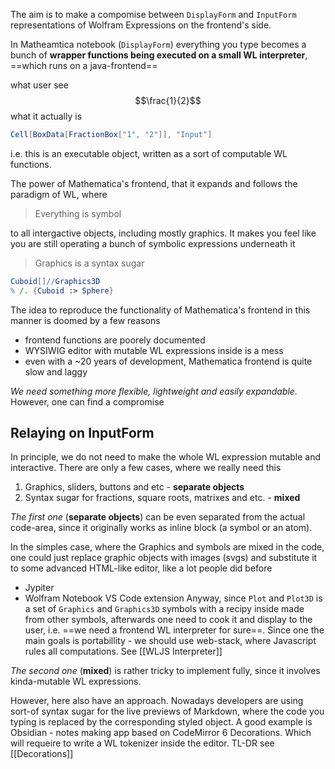 The aim is to make a compomise between `DisplayForm` and `InputForm` representations of Wolfram Expressions on the frontend's side.

In Matheamtica notebook (`DisplayForm`) everything you type becomes a bunch of __wrapper functions  being executed on a small WL interpreter__, ==which runs on a java-frontend==

what user see
$$\frac{1}{2}$$
what it actually is

```mathematica
Cell[BoxData[FractionBox["1", "2"]], "Input"]
```

i.e. this is an executable object, written as a sort of computable WL functions.

The power of Mathematica's frontend, that it expands and follows the paradigm of WL, where 

> Everything is symbol

to all intergactive objects, including mostly graphics. It makes you feel like you are still operating a bunch of symbolic expressions underneath it

> Graphics is a syntax sugar

```mathematica
Cuboid[]//Graphics3D
% /. {Cuboid :> Sphere}
```

The idea to reproduce the functionality of Mathematica's frontend in this manner is doomed by a few reasons

- frontend functions are poorely documented
- WYSIWIG editor with mutable WL expressions inside is a mess
- even with a ~20 years of development, Mathematica frontend is quite slow and laggy

*We need something more flexible, lightweight and easily expandable.*
However, one can find a compromise

## Relaying on InputForm
In principle, we do not need to make the whole WL expression mutable and interactive. There are only a few cases, where we really need this

1. Graphics, sliders, buttons and etc - __separate objects__
2. Syntax sugar for fractions, square roots, matrixes and etc. - __mixed__

*The first one* (__separate objects__) can be even separated from the actual code-area, since it originally works as inline block (a symbol or an atom). 

In the simples case, where the Graphics and symbols are mixed in the code, one could just replace graphic objects with images (svgs) and substitute it to some advanced HTML-like editor, like a lot people did before
- Jypiter
- Wolfram Notebook VS Code extension
Anyway, since `Plot` and `Plot3D` is a set of `Graphics` and `Graphics3D` symbols with a recipy inside made from other symbols, afterwards one need to cook it and display to the user, i.e. ==we need a frontend WL interpreter for sure==. Since one the main goals is portabillity - we should use web-stack, where Javascript rules all computations. See [[WLJS Interpreter]]

*The second one* (__mixed__) is rather tricky to implement fully, since it involves kinda-mutable WL expressions. 

However, here also have an approach. Nowadays developers are using sort-of syntax sugar for the live previews of Markdown, where the code you typing is replaced by the corresponding styled object. A good example is Obsidian - notes making app based on CodeMirror 6 Decorations. Which will requeire to write a WL tokenizer inside the editor. TL-DR see [[Decorations]] 
